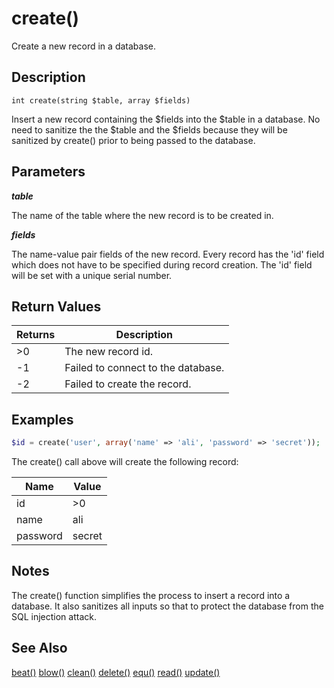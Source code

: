 create()
========

Create a new record in a database.

## Description

```
int create(string $table, array $fields)
```

Insert a new record containing the $fields into the $table in a database. No need to sanitize the the $table and the $fields because they will be sanitized by create() prior to being passed to the database.

## Parameters

***table***

The name of the table where the new record is to be created in.

***fields***

The name-value pair fields of the new record. Every record has the 'id' field which does not have to be specified during record creation. The 'id' field will be set with a unique serial number.

## Return Values

|Returns|Description                         |
|-------|------------------------------------|
|>0     | The new record id.                 |
|-1     | Failed to connect to the database. |
|-2     | Failed to create the record.       |

## Examples

```php
$id = create('user', array('name' => 'ali', 'password' => 'secret'));
```
The create() call above will create the following record:

|Name    |Value |
|--------|------|
|id      |>0    |
|name    |ali   |
|password|secret|

## Notes

The create() function simplifies the process to insert a record into a database. It also sanitizes all inputs so that to protect the database from the SQL injection attack.

## See Also

[beat()](#beat.md)
[blow()](#blow.md)
[clean()](#clean.md)
[delete()](#delete.md)
[equ()](#equ.md)
[read()](#read.md)
[update()](#update.md)
